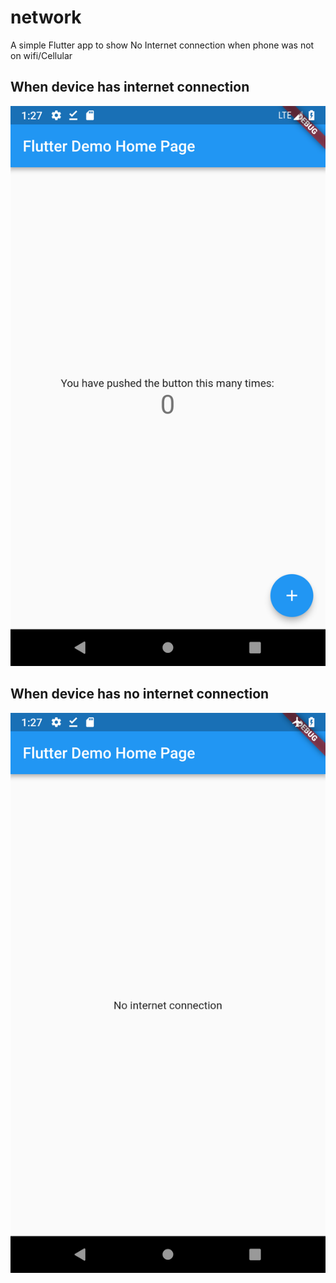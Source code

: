 # network

A simple Flutter app to show No Internet connection when phone was not on wifi/Cellular

## When device has internet connection

![Screenshot](1.InternetConnection.png)

## When device has no internet connection

![Screenshot](2.NoInternetConnection.png)